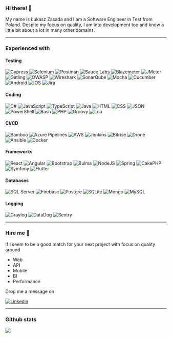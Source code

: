 ### Hi there! 👋

My name is Łukasz Zasada and I am a Software Engineer in Test from Poland. Despite my focus on quality, I am into development too and know a little bit about a lot in many other domains.

---

### Experienced with

#### Testing
<p>
  <img alt="Cypress" src="https://img.shields.io/badge/Cypress-17202C?logo=cypress&logoColor=white&style=for-the-badge" />
  <img alt="Selenium" src="https://img.shields.io/badge/Selenium-43B02A?logo=selenium&logoColor=white&style=for-the-badge" />
  <img alt="Postman" src="https://img.shields.io/badge/Postman-FF6C37?logo=postman&logoColor=white&style=for-the-badge" />
  <img alt="Sauce Labs" src="https://img.shields.io/badge/Sauce%20Labs-E2231A?logo=sauce-labs&logoColor=white&style=for-the-badge" />
  <img alt="Blazemeter" src="https://img.shields.io/badge/Blazemeter-CA2133?logo=blazemeter&logoColor=white&style=for-the-badge" />
  <img alt="JMeter" src="https://img.shields.io/badge/JMeter-D22128?logo=Apache-JMeter&logoColor=white&style=for-the-badge" />
  <img alt="Gatling" src="https://img.shields.io/badge/Gatling-FF9E2A?logo=Gatling&logoColor=white&style=for-the-badge" />
  <img alt="OWASP" src="https://img.shields.io/badge/OWASP-000000?logo=OWASP&logoColor=white&style=for-the-badge" />
  <img alt="Wireshark" src="https://img.shields.io/badge/Wireshark-1679A7?logo=Wireshark&logoColor=white&style=for-the-badge" />
  <img alt="SonarQube" src="https://img.shields.io/badge/SonarQube-4E9BCD?logo=SonarQube&logoColor=white&style=for-the-badge" />
  <img alt="Mocha" src="https://img.shields.io/badge/Mocha-8D6748?logo=mocha&logoColor=white&style=for-the-badge" />
  <img alt="Cucumber" src="https://img.shields.io/badge/Cucumber-23D96C?logo=cucumber&logoColor=white&style=for-the-badge" />
  <img alt="Android" src="https://img.shields.io/badge/Android-3DDC84?logo=android&logoColor=white&style=for-the-badge" />
  <img alt="iOS" src="https://img.shields.io/badge/iOS-000000?logo=ios&logoColor=white&style=for-the-badge" />
  <img alt="Jira" src="https://img.shields.io/badge/Jira-0052CC?logo=jira&logoColor=white&style=for-the-badge" />
</p>

#### Coding
<p>
  <img alt="C#" src="https://img.shields.io/badge/C%23-239120?logo=c-sharp&logoColor=white&style=for-the-badge" />
  <img alt="JavaScript" src="https://img.shields.io/badge/JavaScript-F7DF1E?logo=javascript&logoColor=white&style=for-the-badge" />
  <img alt="TypeScript" src="https://img.shields.io/badge/TypeScript-3178C6?logo=TypeScript&logoColor=white&style=for-the-badge" />
  <img alt="Java" src="https://img.shields.io/badge/Java-007396?logo=java&logoColor=white&style=for-the-badge" />
  <img alt="HTML" src="https://img.shields.io/badge/HTML-E34F26?logo=html5&logoColor=white&style=for-the-badge" />
  <img alt="CSS" src="https://img.shields.io/badge/CSS-1572B6?logo=css3&logoColor=white&style=for-the-badge" />
  <img alt="JSON" src="https://img.shields.io/badge/JSON-000000?logo=json&logoColor=white&style=for-the-badge" />
  <img alt="PowerShell" src="https://img.shields.io/badge/PowerShell-5391FE?logo=powershell&logoColor=white&style=for-the-badge" />
  <img alt="Bash" src="https://img.shields.io/badge/Bash-4EAA25?logo=gnu-bash&logoColor=white&style=for-the-badge" />
  <img alt="PHP" src="https://img.shields.io/badge/PHP-777BB4?logo=php&logoColor=white&style=for-the-badge" />
  <img alt="Groovy" src="https://img.shields.io/badge/Groovy-4298B8?logo=apache-groovy&logoColor=white&style=for-the-badge" />
  <img alt="Lua" src="https://img.shields.io/badge/Lua-2C2D72?logo=lua&logoColor=white&style=for-the-badge" />
</p>

#### CI/CD
<p>
  <img alt="Bamboo" src="https://img.shields.io/badge/Bamboo-0052CC?logo=bamboo&logoColor=white&style=for-the-badge" />
  <img alt="Azure Pipelines" src="https://img.shields.io/badge/Azure%20Pipelines-2560E0?logo=azure-pipelines&logoColor=white&style=for-the-badge" />
  <img alt="AWS" src="https://img.shields.io/badge/Amazon%20AWS-232F3E?logo=amazon-aws&logoColor=white&style=for-the-badge" />
  <img alt="Jenkins" src="https://img.shields.io/badge/Jenkins-D24939?logo=jenkins&logoColor=white&style=for-the-badge" />
  <img alt="Bitrise" src="https://img.shields.io/badge/Bitrise-683D87?logo=bitrise&logoColor=white&style=for-the-badge" />
  <img alt="Drone" src="https://img.shields.io/badge/Drone-212121?logo=drone&logoColor=white&style=for-the-badge" />
  <img alt="Ansible" src="https://img.shields.io/badge/Ansible-EE0000?logo=ansible&logoColor=white&style=for-the-badge" />
  <img alt="Docker" src="https://img.shields.io/badge/Docker-2496ED?logo=docker&logoColor=white&style=for-the-badge" />
</p>

#### Frameworks
<p>
  <img alt="React" src="https://img.shields.io/badge/React-61DAFB?logo=react&logoColor=white&style=for-the-badge" />
  <img alt="Angular" src="https://img.shields.io/badge/Angular-DD0031?logo=angular&logoColor=white&style=for-the-badge" />
  <img alt="Bootstrap" src="https://img.shields.io/badge/Bootstrap-7952B3?logo=bootstrap&logoColor=white&style=for-the-badge" />
  <img alt="Bulma" src="https://img.shields.io/badge/Bulma-00D1B2?logo=bulma&logoColor=white&style=for-the-badge" />
  <img alt="NodeJS" src="https://img.shields.io/badge/Node.js-339933?logo=node.js&logoColor=white&style=for-the-badge" />
  <img alt="Spring" src="https://img.shields.io/badge/Spring-6DB33F?logo=spring&logoColor=white&style=for-the-badge" />
  <img alt="CakePHP" src="https://img.shields.io/badge/CakePHP-D33C43?logo=cakephp&logoColor=white&style=for-the-badge" />
  <img alt="Symfony" src="https://img.shields.io/badge/Symfony-000000?logo=symfony&logoColor=white&style=for-the-badge" />
  <img alt="Flutter" src="https://img.shields.io/badge/Flutter-02569B?logo=flutter&logoColor=white&style=for-the-badge" />
</p>

#### Databases
<p>
  <img alt="SQL Server" src="https://img.shields.io/badge/SQL%20Server-CC2927?logo=microsoft-sql-server&logoColor=white&style=for-the-badge" />
  <img alt="Firebase" src="https://img.shields.io/badge/Firebase-FFCA28?logo=firebase&logoColor=white&style=for-the-badge" />
  <img alt="Postgre" src="https://img.shields.io/badge/PostgreSQL-336791?logo=postgresql&logoColor=white&style=for-the-badge" />
  <img alt="SQLite" src="https://img.shields.io/badge/SQLite-003B57?logo=sqlite&logoColor=white&style=for-the-badge" />
  <img alt="Mongo" src="https://img.shields.io/badge/MongoDB-47A248?logo=mongodb&logoColor=white&style=for-the-badge" />
  <img alt="MySQL" src="https://img.shields.io/badge/MySQL-4479A1?logo=mysql&logoColor=white&style=for-the-badge" />
</p>

#### Logging
<p>
  <img alt="Graylog" src="https://img.shields.io/badge/Graylog-FF3633?logo=graylog&logoColor=white&style=for-the-badge" />
  <img alt="DataDog" src="https://img.shields.io/badge/Datadog-632CA6?logo=datadog&logoColor=white&style=for-the-badge" />
  <img alt="Sentry" src="https://img.shields.io/badge/Sentry-362D59?logo=sentry&logoColor=white&style=for-the-badge" />
</p>

---

### Hire me 💸

If I seem to be a good match for your next project with focus on quality around
- Web
- API
- Mobile
- BI
- Performance 

Drop me a message on 
<p>
  <a href="https://www.linkedin.com/in/lukzas/"><img alt="Linkedin" src="https://img.shields.io/badge/linkedin-0077B5?logo=linkedin&logoColor=white&style=for-the-badge" /></a>
</p>

---

### Github stats

<img align="center" src="https://github-readme-stats.vercel.app/api?username=lukzas&show_icons=true&count_private=true&hide=stars&count_private=true" />

